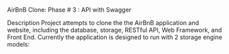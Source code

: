 AirBnB Clone: Phase # 3
: API with Swagger

Description
Project attempts to clone the the AirBnB application and website, including the database, storage, RESTful API, Web Framework, and Front End. Currently the application is designed to run with 2 storage engine models:

